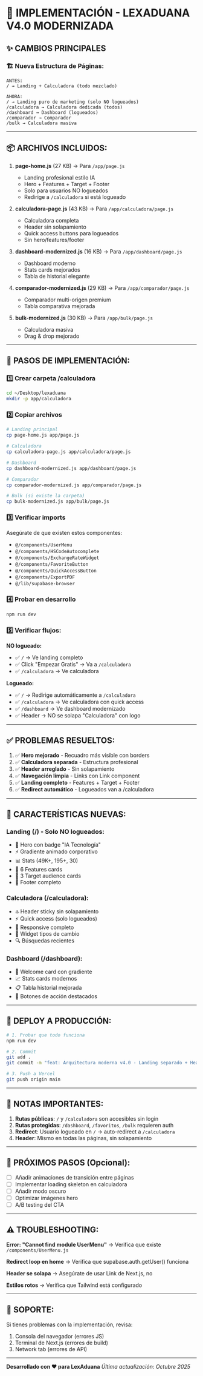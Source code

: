 # 🚀 IMPLEMENTACIÓN - LEXADUANA V4.0 MODERNIZADA

## ✨ CAMBIOS PRINCIPALES

### 🏗️ Nueva Estructura de Páginas:

```
ANTES:
/ → Landing + Calculadora (todo mezclado)

AHORA:
/ → Landing puro de marketing (solo NO logueados)
/calculadora → Calculadora dedicada (todos)
/dashboard → Dashboard (logueados)
/comparador → Comparador
/bulk → Calculadora masiva
```

---

## 📦 ARCHIVOS INCLUIDOS:

1. **page-home.js** (27 KB) → Para `/app/page.js`
   - Landing profesional estilo IA
   - Hero + Features + Target + Footer
   - Solo para usuarios NO logueados
   - Redirige a `/calculadora` si está logueado

2. **calculadora-page.js** (43 KB) → Para `/app/calculadora/page.js`
   - Calculadora completa
   - Header sin solapamiento
   - Quick access buttons para logueados
   - Sin hero/features/footer

3. **dashboard-modernized.js** (16 KB) → Para `/app/dashboard/page.js`
   - Dashboard moderno
   - Stats cards mejorados
   - Tabla de historial elegante

4. **comparador-modernized.js** (29 KB) → Para `/app/comparador/page.js`
   - Comparador multi-origen premium
   - Tabla comparativa mejorada

5. **bulk-modernized.js** (30 KB) → Para `/app/bulk/page.js`
   - Calculadora masiva
   - Drag & drop mejorado

---

## 🔧 PASOS DE IMPLEMENTACIÓN:

### 1️⃣ Crear carpeta /calculadora

```bash
cd ~/Desktop/lexaduana
mkdir -p app/calculadora
```

### 2️⃣ Copiar archivos

```bash
# Landing principal
cp page-home.js app/page.js

# Calculadora
cp calculadora-page.js app/calculadora/page.js

# Dashboard
cp dashboard-modernized.js app/dashboard/page.js

# Comparador
cp comparador-modernized.js app/comparador/page.js

# Bulk (si existe la carpeta)
cp bulk-modernized.js app/bulk/page.js
```

### 3️⃣ Verificar imports

Asegúrate de que existen estos componentes:
- `@/components/UserMenu`
- `@/components/HSCodeAutocomplete`
- `@/components/ExchangeRateWidget`
- `@/components/FavoriteButton`
- `@/components/QuickAccessButton`
- `@/components/ExportPDF`
- `@/lib/supabase-browser`

### 4️⃣ Probar en desarrollo

```bash
npm run dev
```

### 5️⃣ Verificar flujos:

**NO logueado:**
- ✅ `/` → Ve landing completo
- ✅ Click "Empezar Gratis" → Va a `/calculadora`
- ✅ `/calculadora` → Ve calculadora

**Logueado:**
- ✅ `/` → Redirige automáticamente a `/calculadora`
- ✅ `/calculadora` → Ve calculadora con quick access
- ✅ `/dashboard` → Ve dashboard modernizado
- ✅ Header → NO se solapa "Calculadora" con logo

---

## ✅ PROBLEMAS RESUELTOS:

1. ✅ **Hero mejorado** - Recuadro más visible con borders
2. ✅ **Calculadora separada** - Estructura profesional
3. ✅ **Header arreglado** - Sin solapamiento
4. ✅ **Navegación limpia** - Links con Link component
5. ✅ **Landing completo** - Features + Target + Footer
6. ✅ **Redirect automático** - Logueados van a /calculadora

---

## 🎨 CARACTERÍSTICAS NUEVAS:

### Landing (/) - Solo NO logueados:
- 🤖 Hero con badge "IA Tecnología"
- ⚡ Gradiente animado corporativo
- 📊 Stats (49K+, 195+, 30)
- 🎯 6 Features cards
- 👥 3 Target audience cards
- 📄 Footer completo

### Calculadora (/calculadora):
- 🔝 Header sticky sin solapamiento
- ⚡ Quick access (solo logueados)
- 📱 Responsive completo
- 💱 Widget tipos de cambio
- 🔍 Búsquedas recientes

### Dashboard (/dashboard):
- 🎨 Welcome card con gradiente
- 📈 Stats cards modernos
- 📋 Tabla historial mejorada
- 🔘 Botones de acción destacados

---

## 🚀 DEPLOY A PRODUCCIÓN:

```bash
# 1. Probar que todo funciona
npm run dev

# 2. Commit
git add .
git commit -m "feat: Arquitectura moderna v4.0 - Landing separado + Header arreglado"

# 3. Push a Vercel
git push origin main
```

---

## 📝 NOTAS IMPORTANTES:

1. **Rutas públicas**: `/` y `/calculadora` son accesibles sin login
2. **Rutas protegidas**: `/dashboard`, `/favoritos`, `/bulk` requieren auth
3. **Redirect**: Usuario logueado en `/` → auto-redirect a `/calculadora`
4. **Header**: Mismo en todas las páginas, sin solapamiento

---

## 🎯 PRÓXIMOS PASOS (Opcional):

- [ ] Añadir animaciones de transición entre páginas
- [ ] Implementar loading skeleton en calculadora
- [ ] Añadir modo oscuro
- [ ] Optimizar imágenes hero
- [ ] A/B testing del CTA

---

## ⚠️ TROUBLESHOOTING:

**Error: "Cannot find module UserMenu"**
→ Verifica que existe `/components/UserMenu.js`

**Redirect loop en home**
→ Verifica que supabase.auth.getUser() funciona

**Header se solapa**
→ Asegúrate de usar Link de Next.js, no <a>

**Estilos rotos**
→ Verifica que Tailwind está configurado

---

## 📧 SOPORTE:

Si tienes problemas con la implementación, revisa:
1. Consola del navegador (errores JS)
2. Terminal de Next.js (errores de build)
3. Network tab (errores de API)

---

**Desarrollado con ❤️ para LexAduana**
*Última actualización: Octubre 2025*
